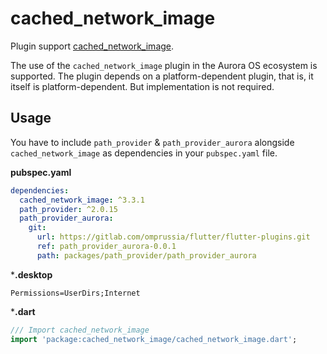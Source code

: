 # cached_network_image

Plugin support [cached_network_image](https://pub.dev/packages/cached_network_image).

The use of the `cached_network_image` plugin in the Aurora OS ecosystem is supported.
The plugin depends on a platform-dependent plugin, that is, it itself is platform-dependent.
But implementation is not required.

## Usage

You have to include `path_provider` & `path_provider_aurora`
alongside `cached_network_image` as dependencies in your `pubspec.yaml` file.

**pubspec.yaml**

```yaml
dependencies:
  cached_network_image: ^3.3.1
  path_provider: ^2.0.15
  path_provider_aurora:
    git:
      url: https://gitlab.com/omprussia/flutter/flutter-plugins.git
      ref: path_provider_aurora-0.0.1
      path: packages/path_provider/path_provider_aurora
```

***.desktop**

```desktop
Permissions=UserDirs;Internet
```

***.dart**

```dart
/// Import cached_network_image
import 'package:cached_network_image/cached_network_image.dart';
```

